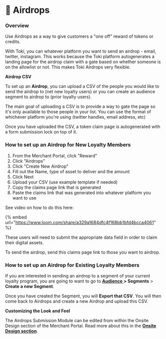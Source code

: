 # 💎 Airdrops

### **Overview**

Use Airdrops as a way to give customers a "one off" reward of tokens or credits.&#x20;

With Toki, you can whatever platform you want to send an airdrop - email, twitter, instagram. This works because the Toki platform autogenerates a landing page for the airdrop claim with a gate based on whether someone is on the allowlist or not. This makes Toki Airdrops very flexible.

**Airdrop CSV**

To set up an **Airdrop**, you can upload a CSV of the people you would like to send the airdrop to (net new loyalty users) or you can create an audience segment to airdrop to (prior loyalty users).

The main goal of uploading a CSV is to provide a way to gate the page so it's only available to those people in your list. You can use the format of whichever platform you're using (twitter handles, email address, etc)

Once you have uploaded the CSV, a token claim page is autogenerated with a form submission lock on top of it.&#x20;

### How to set up an Airdrop for New Loyalty Members

1. From the Merchant Portal, click "Reward"
2. Click "Airdrops"
3. Click "Create New Airdrop"
4. Fill out the Name, type of asset to deliver and the amount
5. Click Next
6. Upload your CSV (use example template if needed)
7. Copy the claims page link that is generated
8. Paste the claims link that was generated into whatever platform you want to use&#x20;

See video on how to do this here:

{% embed url="https://www.loom.com/share/a329a1684dfc4f168bb1bfd4bcca4061" %}



These users will need to submit the appropriate data field in order to claim their digital assets.

To send the airdrop, send this claims page link to those you want to airdrop.&#x20;

### How to set up an Airdrop for Existing Loyalty Members

If you are interested in sending an airdrop to a segment of your current loyalty program, you are going to want to go to [**Audience** ](../../managing-the-user-experience/audience.md)**> Segments** > **Create a new Segment**.&#x20;

Once you have created the Segment, you will **Export that CSV**. You will then come back to Airdrops and create a new Airdrop and upload this CSV.&#x20;



**Customizing the Look and Feel**

The Airdrops Submission Module can be edited from within the Onsite Design section of the Merchant Portal. Read more about this in the [**Onsite Design section**](../../onsite-design/website-components/airdrops-module.md).
